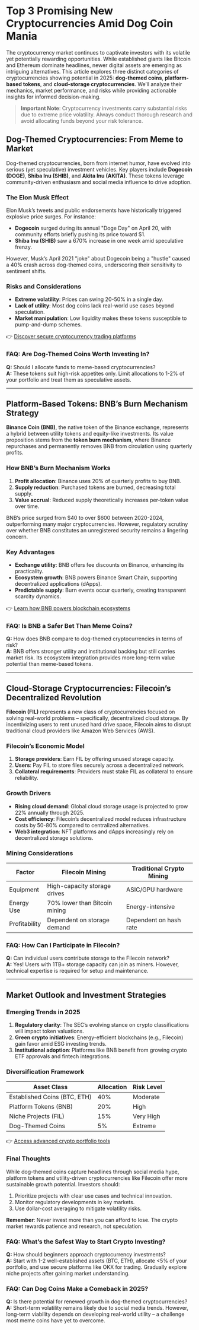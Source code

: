 # Top 3 Promising New Cryptocurrencies Amid Dog Coin Mania  

The cryptocurrency market continues to captivate investors with its volatile yet potentially rewarding opportunities. While established giants like Bitcoin and Ethereum dominate headlines, newer digital assets are emerging as intriguing alternatives. This article explores three distinct categories of cryptocurrencies showing potential in 2025: **dog-themed coins**, **platform-based tokens**, and **cloud-storage cryptocurrencies**. We’ll analyze their mechanics, market performance, and risks while providing actionable insights for informed decision-making.  

> **Important Note**: Cryptocurrency investments carry substantial risks due to extreme price volatility. Always conduct thorough research and avoid allocating funds beyond your risk tolerance.  

## Dog-Themed Cryptocurrencies: From Meme to Market  

Dog-themed cryptocurrencies, born from internet humor, have evolved into serious (yet speculative) investment vehicles. Key players include **Dogecoin (DOGE)**, **Shiba Inu (SHIB)**, and **Akita Inu (AKITA)**. These tokens leverage community-driven enthusiasm and social media influence to drive adoption.  

### The Elon Musk Effect  

Elon Musk’s tweets and public endorsements have historically triggered explosive price surges. For instance:  
- **Dogecoin** surged during its annual "Doge Day" on April 20, with community efforts briefly pushing its price toward $1.  
- **Shiba Inu (SHIB)** saw a 670% increase in one week amid speculative frenzy.  

However, Musk’s April 2021 "joke" about Dogecoin being a "hustle" caused a 40% crash across dog-themed coins, underscoring their sensitivity to sentiment shifts.  

### Risks and Considerations  
- **Extreme volatility**: Prices can swing 20-50% in a single day.  
- **Lack of utility**: Most dog coins lack real-world use cases beyond speculation.  
- **Market manipulation**: Low liquidity makes these tokens susceptible to pump-and-dump schemes.  

👉 [Discover secure cryptocurrency trading platforms](https://bit.ly/okx-bonus)  

### FAQ: Are Dog-Themed Coins Worth Investing In?  
**Q:** Should I allocate funds to meme-based cryptocurrencies?  
**A:** These tokens suit high-risk appetites only. Limit allocations to 1-2% of your portfolio and treat them as speculative assets.  

---

## Platform-Based Tokens: BNB’s Burn Mechanism Strategy  

**Binance Coin (BNB)**, the native token of the Binance exchange, represents a hybrid between utility tokens and equity-like investments. Its value proposition stems from the **token burn mechanism**, where Binance repurchases and permanently removes BNB from circulation using quarterly profits.  

### How BNB’s Burn Mechanism Works  
1. **Profit allocation**: Binance uses 20% of quarterly profits to buy BNB.  
2. **Supply reduction**: Purchased tokens are burned, decreasing total supply.  
3. **Value accrual**: Reduced supply theoretically increases per-token value over time.  

BNB’s price surged from $40 to over $600 between 2020-2024, outperforming many major cryptocurrencies. However, regulatory scrutiny over whether BNB constitutes an unregistered security remains a lingering concern.  

### Key Advantages  
- **Exchange utility**: BNB offers fee discounts on Binance, enhancing its practicality.  
- **Ecosystem growth**: BNB powers Binance Smart Chain, supporting decentralized applications (dApps).  
- **Predictable supply**: Burn events occur quarterly, creating transparent scarcity dynamics.  

👉 [Learn how BNB powers blockchain ecosystems](https://bit.ly/okx-bonus)  

### FAQ: Is BNB a Safer Bet Than Meme Coins?  
**Q:** How does BNB compare to dog-themed cryptocurrencies in terms of risk?  
**A:** BNB offers stronger utility and institutional backing but still carries market risk. Its ecosystem integration provides more long-term value potential than meme-based tokens.  

---

## Cloud-Storage Cryptocurrencies: Filecoin’s Decentralized Revolution  

**Filecoin (FIL)** represents a new class of cryptocurrencies focused on solving real-world problems – specifically, decentralized cloud storage. By incentivizing users to rent unused hard drive space, Filecoin aims to disrupt traditional cloud providers like Amazon Web Services (AWS).  

### Filecoin’s Economic Model  
1. **Storage providers**: Earn FIL by offering unused storage capacity.  
2. **Users**: Pay FIL to store files securely across a decentralized network.  
3. **Collateral requirements**: Providers must stake FIL as collateral to ensure reliability.  

### Growth Drivers  
- **Rising cloud demand**: Global cloud storage usage is projected to grow 22% annually through 2025.  
- **Cost efficiency**: Filecoin’s decentralized model reduces infrastructure costs by 50-80% compared to centralized alternatives.  
- **Web3 integration**: NFT platforms and dApps increasingly rely on decentralized storage solutions.  

### Mining Considerations  
| Factor | Filecoin Mining | Traditional Crypto Mining |  
|--------|------------------|---------------------------|  
| Equipment | High-capacity storage drives | ASIC/GPU hardware |  
| Energy Use | 70% lower than Bitcoin mining | Energy-intensive |  
| Profitability | Dependent on storage demand | Dependent on hash rate |  

### FAQ: How Can I Participate in Filecoin?  
**Q:** Can individual users contribute storage to the Filecoin network?  
**A:** Yes! Users with 1TB+ storage capacity can join as miners. However, technical expertise is required for setup and maintenance.  

---

## Market Outlook and Investment Strategies  

### Emerging Trends in 2025  
1. **Regulatory clarity**: The SEC’s evolving stance on crypto classifications will impact token valuations.  
2. **Green crypto initiatives**: Energy-efficient blockchains (e.g., Filecoin) gain favor amid ESG investing trends.  
3. **Institutional adoption**: Platforms like BNB benefit from growing crypto ETF approvals and fintech integrations.  

### Diversification Framework  

| Asset Class | Allocation | Risk Level |  
|-------------|------------|------------|  
| Established Coins (BTC, ETH) | 40% | Moderate |  
| Platform Tokens (BNB) | 20% | High |  
| Niche Projects (FIL) | 15% | Very High |  
| Dog-Themed Coins | 5% | Extreme |  

👉 [Access advanced crypto portfolio tools](https://bit.ly/okx-bonus)  

### Final Thoughts  

While dog-themed coins capture headlines through social media hype, platform tokens and utility-driven cryptocurrencies like Filecoin offer more sustainable growth potential. Investors should:  
1. Prioritize projects with clear use cases and technical innovation.  
2. Monitor regulatory developments in key markets.  
3. Use dollar-cost averaging to mitigate volatility risks.  

**Remember**: Never invest more than you can afford to lose. The crypto market rewards patience and research, not speculation.  

### FAQ: What’s the Safest Way to Start Crypto Investing?  
**Q:** How should beginners approach cryptocurrency investments?  
**A:** Start with 1-2 well-established assets (BTC, ETH), allocate <5% of your portfolio, and use secure platforms like OKX for trading. Gradually explore niche projects after gaining market understanding.  

### FAQ: Can Dog Coins Make a Comeback in 2025?  
**Q:** Is there potential for renewed growth in dog-themed cryptocurrencies?  
**A:** Short-term volatility remains likely due to social media trends. However, long-term viability depends on developing real-world utility – a challenge most meme coins have yet to overcome.